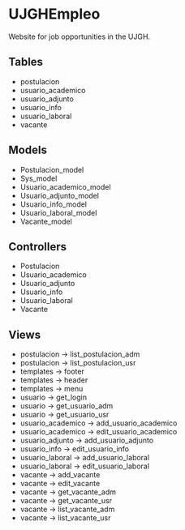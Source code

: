 # UJGHEmpleo
Website for job opportunities in the UJGH.

## Tables
* postulacion
* usuario_academico
* usuario_adjunto
* usuario_info
* usuario_laboral
* vacante

## Models
* Postulacion_model
* Sys_model
* Usuario_academico_model
* Usuario_adjunto_model
* Usuario_info_model
* Usuario_laboral_model
* Vacante_model

## Controllers
* Postulacion
* Usuario_academico
* Usuario_adjunto
* Usuario_info
* Usuario_laboral
* Vacante

## Views
* postulacion -> list_postulacion_adm
* postulacion -> list_postulacion_usr
* templates -> footer
* templates -> header
* templates -> menu
* usuario -> get_login
* usuario -> get_usuario_adm
* usuario -> get_usuario_usr
* usuario_academico -> add_usuario_academico
* usuario_academico -> edit_usuario_academico
* usuario_adjunto -> add_usuario_adjunto
* usuario_info -> edit_usuario_info
* usuario_laboral -> add_usuario_laboral
* usuario_laboral -> edit_usuario_laboral
* vacante -> add_vacante
* vacante -> edit_vacante
* vacante -> get_vacante_adm
* vacante -> get_vacante_usr
* vacante -> list_vacante_adm
* vacante -> list_vacante_usr